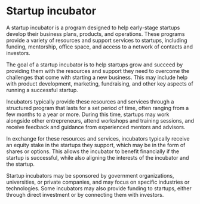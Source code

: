 # Startup incubator

A startup incubator is a program designed to help early-stage startups develop their business plans, products, and operations. These programs provide a variety of resources and support services to startups, including funding, mentorship, office space, and access to a network of contacts and investors.

The goal of a startup incubator is to help startups grow and succeed by providing them with the resources and support they need to overcome the challenges that come with starting a new business. This may include help with product development, marketing, fundraising, and other key aspects of running a successful startup.

Incubators typically provide these resources and services through a structured program that lasts for a set period of time, often ranging from a few months to a year or more. During this time, startups may work alongside other entrepreneurs, attend workshops and training sessions, and receive feedback and guidance from experienced mentors and advisors.

In exchange for these resources and services, incubators typically receive an equity stake in the startups they support, which may be in the form of shares or options. This allows the incubator to benefit financially if the startup is successful, while also aligning the interests of the incubator and the startup.

Startup incubators may be sponsored by government organizations, universities, or private companies, and may focus on specific industries or technologies. Some incubators may also provide funding to startups, either through direct investment or by connecting them with investors.
